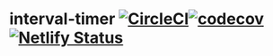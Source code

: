 # interval-timer [![CircleCI](https://circleci.com/gh/flextremedev/interval-timer.svg?style=svg)](https://circleci.com/gh/flextremedev/workout-interval-timer)[![codecov](https://codecov.io/gh/flextremedev/workout-interval-timer/branch/master/graph/badge.svg)](https://codecov.io/gh/flextremedev/workout-interval-timer)[![Netlify Status](https://api.netlify.com/api/v1/badges/72510c14-7a24-4e97-b0fa-93a59879e154/deploy-status)](https://app.netlify.com/sites/workout-interval-timer/deploys)
